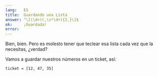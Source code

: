 ```yaml
---
lang:   ES
title:  Guardando una Lista
answer: ^\[(\d+)(,\s*\d+){2,}\]$
ok:     ¡Guardada!
error:  
---
```


Bien, bien. Pero es molesto tener que teclear esa lista cada vez que la necesitas, ¿verdad?

Vamos a guardar nuestros números en un ticket, así:

    ticket = [12, 47, 35]
